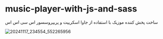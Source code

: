 # music-player-with-js-and-sass
ساخت پخش کننده موزیک با استفاده از جاوا اسکریپت و  پریپروسسور اس سی اس اس


![20241117_234554_552265956](https://github.com/user-attachments/assets/802610f6-7895-4a87-8e19-635ff864e395)


